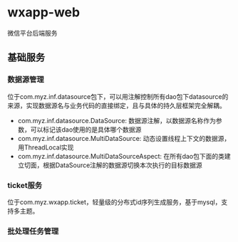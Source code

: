 # wxapp-web
微信平台后端服务

## 基础服务

### 数据源管理
位于com.myz.inf.datasource包下，可以用注解控制所有dao包下datasource的来源，实现数据源名与业务代码的直接绑定，且与具体的持久层框架完全解耦。

* com.myz.inf.datasource.DataSource: 数据源注解，以数据源名称作为参数，可以标记该dao使用的是具体哪个数据源
* com.myz.inf.datasource.MultiDataSource: 动态设置线程上下文的数据源，用ThreadLocal实现
* com.myz.inf.datasource.MultiDataSourceAspect: 在所有dao包下面的类建立切面，根据DataSource注解的数据源切换本次执行的目标数据源

### ticket服务
位于com.myz.wxapp.ticket，轻量级的分布式id序列生成服务，基于mysql，支持多主题。


### 批处理任务管理
